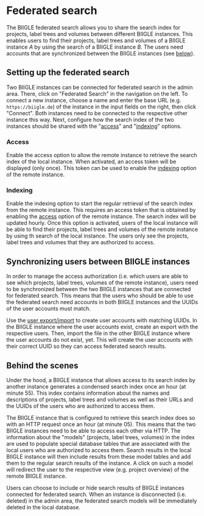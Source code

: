 # Federated search

The BIIGLE federated search allows you to share the search index for projects, label trees and volumes between different BIIGLE instances. This enables users to find their projects, label trees and volumes of a BIIGLE instance _A_ by using the search of a BIIGLE instance _B_. The users need accounts that are synchronized between the BIIGLE instances (see [below](#synchronizing-users-between-biigle-instances)).

## Setting up the federated search

Two BIIGLE instances can be connected for federated search in the admin area. There, click on "Federated Search" in the navigation on the left. To connect a new instance, choose a name and enter the base URL (e.g. `https://biigle.de`) of the instance in the input fields on the right, then click "Connect". Both instances need to be connected to the respective other instance this way. Next, configure how the search index of the two instances should be shared with the "[access](#access)" and "[indexing](#indexing)" options.

### Access

Enable the access option to allow the remote instance to retrieve the search index of the local instance. When activated, an access token will be displayed (only once). This token can be used to enable the [indexing](#indexing) option of the remote instance.

### Indexing

Enable the indexing option to start the regular retrieval of the search index from the remote instance. This requires an access token that is obtained by enabling the [access](#access) option of the remote instance. The search index will be updated hourly. Once this option is activated, users of the local instance will be able to find their projects, label trees and volumes of the remote instance by using th search of the local instance. The users only see the projects, label trees and volumes that they are authorized to access.

## Synchronizing users between BIIGLE instances

In order to manage the access authorization (i.e. which users are able to see which projects, label trees, volumes of the remote instance), users need to be synchronized between the two BIIGLE instances that are connected for federated search. This means that the users who should be able to use the federated search need accounts in both BIIGLE instances and the UUIDs of the user accounts must match.

Use the [user export/import](/sync) to create user accounts with matching UUIDs. In the BIIGLE instance where the user accounts exist, create an export with the respective users. Then, import the file in the other BIIGLE instance where the user accounts do not exist, yet. This will create the user accounts with their correct UUID so they can access federated search results.

## Behind the scenes

Under the hood, a BIIGLE instance that allows access to its search index by another instance generates a condensed search index once an hour (at minute 55). This index contains information about the names and descriptions of projects, label trees and volumes as well as their URLs and the UUIDs of the users who are authorized to access them.

The BIIGLE instance that is configured to retrieve this search index does so with an HTTP request once an hour (at minute 05). This means that the two BIIGLE instances need to be able to access each other via HTTP. The information about the "models" (projects, label trees, volumes) in the index are used to populate special database tables that are associated with the local users who are authorized to access them. Search results in the local BIIGLE instance will then include results from these model tables and add them to the regular search results of the instance. A click on such a model will redirect the user to the respective view (e.g. project overview) of the remote BIIGLE instance.

Users can choose to include or hide search results of BIIGLE instances connected for federated search. When an instance is disconnected (i.e. deleted) in the admin area, the federated search models will be immediately deleted in the local database.
